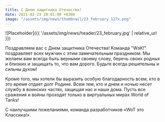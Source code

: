 ```yaml
---
title: С Днем защитника Отечества!
date: 2021-02-23 20:01:00 +0300
image: "/assets/img/news/thumbnail/23_february_127x.png"
---
```

<p style="display: none">Для самых милых и красивых.</p>

![Placeholder]({{ '/assets/img/news/header/23_february.jpg' | relative_url }})

Поздравляем вас с Днем защитника Отечества!
Команда "WэК!" поздравляет всех мужчин с этим замечательным праздником. Мы желаем вам всегда быть верными своему слову, беречь своих родных и близких и защищать то, что вам дорого. Будьте всегда решительны и сильны духом!

Кроме того, мы хотели бы выразить особую благодарность всем, кто в это время отдает долг Родине. Всем тем, кто и днем и ночью несет службу в воинских частях, защищая нас и наши дома.
Пусть все сражения и войны проходят только в виртуальных мирах World of Tanks!

С наилучшими пожеланиями, команда разработчиков «WoT это Классика!».